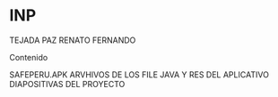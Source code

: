 # INP
TEJADA PAZ RENATO FERNANDO

Contenido

SAFEPERU.APK
ARVHIVOS DE LOS FILE JAVA Y RES DEL APLICATIVO
DIAPOSITIVAS DEL PROYECTO




